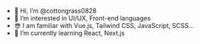 - 👋 Hi, I’m @cottongrass0828
- 👀 I’m interested in UI/UX, Front-end languages
- 😎 I am familiar with Vue.js, Tailwind CSS, JavaScript, SCSS...
- 🌱 I’m currently learning React, Next.js


<!---
- 💞️ I’m looking to collaborate on ...
- 📫 How to reach me ...

cottongrass0828/cottongrass0828 is a ✨ special ✨ repository because its `README.md` (this file) appears on your GitHub profile.
You can click the Preview link to take a look at your changes.
--->
